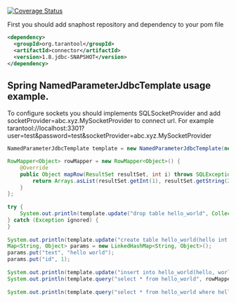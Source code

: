 [![Coverage Status][coveralls-badge]][coveralls-page]

[coveralls-badge]: https://coveralls.io/repos/github/tarantool/tarantool-java/badge.svg?branch=connector-1.8.jdbc
[coveralls-page]: https://coveralls.io/github/tarantool/tarantool-java?branch=connector-1.8.jdbc

First you should add snaphost repository and  dependency to your pom file
```xml
<dependency>
  <groupId>org.tarantool</groupId>
  <artifactId>connector</artifactId>
  <version>1.8.jdbc-SNAPSHOT</version>
</dependency>
```


## Spring NamedParameterJdbcTemplate usage example.

To configure sockets you should implements SQLSocketProvider and add socketProvider=abc.xyz.MySocketProvider to connect url. 
For example tarantool://localhost:3301?user=test&password=test&socketProvider=abc.xyz.MySocketProvider

```java
NamedParameterJdbcTemplate template = new NamedParameterJdbcTemplate(new DriverManagerDataSource("tarantool://localhost:3301?user=test&password=test"));

RowMapper<Object> rowMapper = new RowMapper<Object>() {
    @Override
    public Object mapRow(ResultSet resultSet, int i) throws SQLException {
        return Arrays.asList(resultSet.getInt(1), resultSet.getString(2));
    }
};
     
try {
    System.out.println(template.update("drop table hello_world", Collections.<String, Object>emptyMap()));
} catch (Exception ignored) {
}
             
System.out.println(template.update("create table hello_world(hello int not null PRIMARY KEY, world varchar(255) not null)", Collections.<String, Object>emptyMap()));
Map<String, Object> params = new LinkedHashMap<String, Object>();
params.put("text", "hello world");
params.put("id", 1);
     
System.out.println(template.update("insert into hello_world(hello, world) values(:id,:text)", params));
System.out.println(template.query("select * from hello_world", rowMapper));
     
System.out.println(template.query("select * from hello_world where hello=:id", Collections.singletonMap("id", 1), rowMapper));
```

